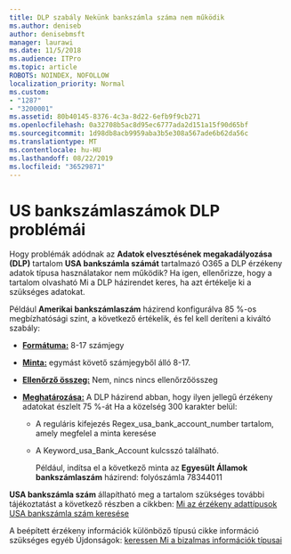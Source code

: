```yaml
---
title: DLP szabály Nekünk bankszámla száma nem működik
ms.author: deniseb
author: denisebmsft
manager: laurawi
ms.date: 11/5/2018
ms.audience: ITPro
ms.topic: article
ROBOTS: NOINDEX, NOFOLLOW
localization_priority: Normal
ms.custom:
- "1287"
- "3200001"
ms.assetid: 80b40145-8376-4c3a-8d22-6efb9f9cb271
ms.openlocfilehash: 0a32708b5ac8d95ec6777ada2d151a15f90d65bf
ms.sourcegitcommit: 1d98db8acb9959aba3b5e308a567ade6b62da56c
ms.translationtype: MT
ms.contentlocale: hu-HU
ms.lasthandoff: 08/22/2019
ms.locfileid: "36529871"
---
```

# <a name="dlp-issues-with-us-bank-account-numbers"></a>US bankszámlaszámok DLP problémái

Hogy problémák adódnak az **Adatok elvesztésének megakadályozása (DLP)** tartalom **USA bankszámla számát** tartalmazó O365 a DLP érzékeny adatok típusa használatakor nem működik? Ha igen, ellenőrizze, hogy a tartalom olvasható Mi a DLP házirendet keres, ha azt értékelje ki a szükséges adatokat.
  
Például **Amerikai bankszámlaszám** házirend konfigurálva 85 %-os megbízhatósági szint, a következő értékelik, és fel kell deríteni a kiváltó szabály:
  
- **[Formátuma:](https://docs.microsoft.com/office365/securitycompliance/what-the-sensitive-information-types-look-for#format-77)** 8-17 számjegy

- **[Minta:](https://docs.microsoft.com/office365/securitycompliance/what-the-sensitive-information-types-look-for#pattern-77)** egymást követő számjegyből álló 8-17.

- **[Ellenőrző összeg:](https://docs.microsoft.com/office365/securitycompliance/what-the-sensitive-information-types-look-for#checksum-76)** Nem, nincs nincs ellenőrzőösszeg

- **[Meghatározása:](https://docs.microsoft.com/office365/securitycompliance/what-the-sensitive-information-types-look-for)** A DLP házirend abban, hogy ilyen jellegű érzékeny adatokat észlelt 75 %-át Ha a közelség 300 karakter belül:

  - A reguláris kifejezés Regex_usa_bank_account_number tartalom, amely megfelel a minta keresése

  - A Keyword_usa_Bank_Account kulcsszó található.

    Például, indítsa el a következő minta az **Egyesült Államok bankszámlaszám** házirend: folyószámla 78344011

**USA bankszámla szám** állapítható meg a tartalom szükséges további tájékoztatást a következő részben a cikkben: [Mi az érzékeny adattípusok USA bankszámla szám keresése](https://docs.microsoft.com/office365/securitycompliance/what-the-sensitive-information-types-look-for#us-bank-account-number)
  
A beépített érzékeny információk különböző típusú cikke információ szükséges egyéb Újdonságok: [keressen Mi a bizalmas információk típusai](https://docs.microsoft.com/office365/securitycompliance/what-the-sensitive-information-types-look-for)
  